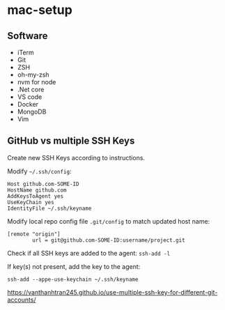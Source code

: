 # mac-setup

## Software
- iTerm
- Git
- ZSH
- oh-my-zsh
- nvm for node
- .Net core
- VS code
- Docker
- MongoDB
- Vim

## GitHub vs multiple SSH Keys
Create new SSH Keys according to instructions.

Modify ````~/.ssh/config````:
````
Host github.com-SOME-ID
HostName github.com
AddKeysToAgent yes
UseKeyChain yes
IdentityFile ~/.ssh/keyname
````

Modify local repo config file ````.git/config```` to match updated host name:
````
[remote "origin"]
        url = git@github.com-SOME-ID:username/project.git
````

Check if all SSH keys are added to the agent:
````ssh-add -l````

If key(s) not present, add the key to the agent:
````
ssh-add --appe-use-keychain ~/.ssh/keyname
````
https://vanthanhtran245.github.io/use-multiple-ssh-key-for-different-git-accounts/